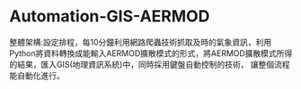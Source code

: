 # Automation-GIS-AERMOD

整體架構:設定排程，每10分鐘利用網路爬蟲技術抓取及時的氣象資訊，利用Python將資料轉換成能輸入AERMOD擴散模式的形式，將AERMOD擴散模式所得的結果，匯入GIS(地理資訊系統)中，同時採用鍵盤自動控制的技術，
讓整個流程能自動化進行。
